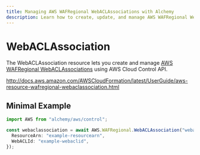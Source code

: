 ```yaml
---
title: Managing AWS WAFRegional WebACLAssociations with Alchemy
description: Learn how to create, update, and manage AWS WAFRegional WebACLAssociations using Alchemy Cloud Control.
---
```


# WebACLAssociation

The WebACLAssociation resource lets you create and manage [AWS WAFRegional WebACLAssociations](https://docs.aws.amazon.com/wafregional/latest/userguide/) using AWS Cloud Control API.

http://docs.aws.amazon.com/AWSCloudFormation/latest/UserGuide/aws-resource-wafregional-webaclassociation.html

## Minimal Example

```ts
import AWS from "alchemy/aws/control";

const webaclassociation = await AWS.WAFRegional.WebACLAssociation("webaclassociation-example", {
  ResourceArn: "example-resourcearn",
  WebACLId: "example-webaclid",
});
```

